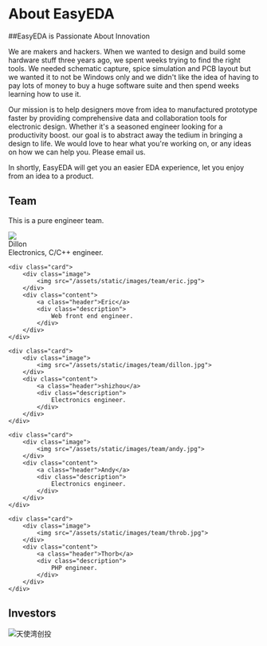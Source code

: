 
# About EasyEDA

##EasyEDA is Passionate About Innovation

We are makers and hackers. When we wanted to design and build some hardware stuff three years ago, we spent weeks trying to find the right tools. We needed schematic capture, spice simulation and PCB layout but we wanted it to not be Windows only and we didn't like the idea of having to pay lots of money to buy a huge software suite and then spend weeks learning how to use it.

Our mission is to help designers move from idea to manufactured prototype faster by providing comprehensive data and collaboration tools for electronic design. Whether it's a seasoned engineer looking for a productivity boost. our goal is to abstract away the tedium in bringing a design to life. We would love to hear what you're working on, or any ideas on how we can help you. Please email us.

In shortly, EasyEDA will get you an easier EDA experience, let you enjoy from an idea to a product.

<a name="team"></a>

## Team

This is a pure engineer team.

<div class="ui cards">
	<div class="card">
		<div class="image">
			<img src="/assets/static/images/team/dillon.jpg">
		</div>
		<div class="content">
			<a class="header">Dillon</a>
			<div class="description">
				Electronics, C/C++ engineer.
			</div>
		</div>
	</div>

	<div class="card">
		<div class="image">
			<img src="/assets/static/images/team/eric.jpg">
		</div>
		<div class="content">
			<a class="header">Eric</a>
			<div class="description">
				Web front end engineer.
			</div>
		</div>
	</div>

	<div class="card">
		<div class="image">
			<img src="/assets/static/images/team/dillon.jpg">
		</div>
		<div class="content">
			<a class="header">shizhou</a>
			<div class="description">
				Electronics engineer.
			</div>
		</div>
	</div>

	<div class="card">
		<div class="image">
			<img src="/assets/static/images/team/andy.jpg">
		</div>
		<div class="content">
			<a class="header">Andy</a>
			<div class="description">
				Electronics engineer.
			</div>
		</div>
	</div>

	<div class="card">
		<div class="image">
			<img src="/assets/static/images/team/throb.jpg">
		</div>
		<div class="content">
			<a class="header">Thorb</a>
			<div class="description">
				PHP engineer.
			</div>
		</div>
	</div>
</div>


## Investors
![天使湾创投](/assets/static/images/tisiwi-logo.png)
